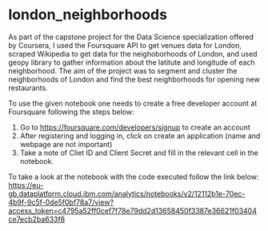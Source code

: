 # london_neighborhoods

As part of the capstone project for the Data Science specialization offered by Coursera, I used the Foursquare API to get venues data for London, scraped Wikipedia to get data for the neighoborhoods of London, and used geopy library to gather information about the latitute and longitude of each neighborhood. The aim of the project was to segment and cluster the neighborhoods of London and find the best neighborhoods for opening new restaurants.

To use the given notebook one needs to create a free developer account at Foursquare following the steps below:
1. Go to https://foursquare.com/developers/signup to create an account
2. After registering and logging in, click on create an application (name and webpage are not important)
3. Take a note of Cliet ID and Client Secret and fill in the relevant cell in the notebook.

To take a look at the notebook with the code executed follow the link below:
https://eu-gb.dataplatform.cloud.ibm.com/analytics/notebooks/v2/12112b1e-70ec-4b9f-9c5f-0de5f0bf78a7/view?access_token=c4795a52ff0cef7f78e79dd2d13658450f3387e36621f03404ce7ecb2ba633f8
